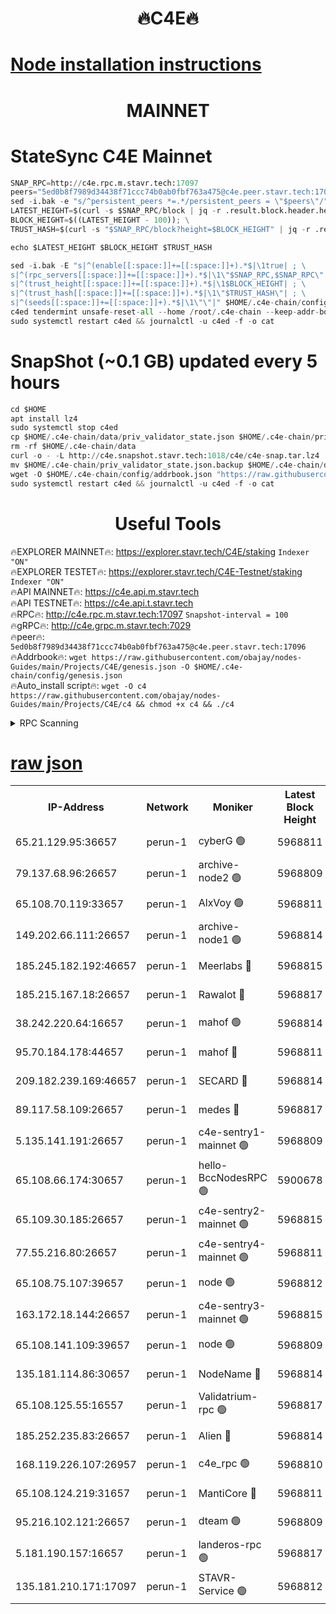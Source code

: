 <h1 align="center"> 🔥C4E🔥</h1>

[Node installation instructions](https://github.com/obajay/nodes-Guides/tree/main/Projects/C4E)
=

<h1 align="center"> MAINNET</h1>

# StateSync C4E Mainnet
```python
SNAP_RPC=http://c4e.rpc.m.stavr.tech:17097
peers="5ed0b8f7989d34438f71ccc74b0ab0fbf763a475@c4e.peer.stavr.tech:17096"
sed -i.bak -e "s/^persistent_peers *=.*/persistent_peers = \"$peers\"/" $HOME/.c4e-chain/config/config.toml
LATEST_HEIGHT=$(curl -s $SNAP_RPC/block | jq -r .result.block.header.height); \
BLOCK_HEIGHT=$((LATEST_HEIGHT - 100)); \
TRUST_HASH=$(curl -s "$SNAP_RPC/block?height=$BLOCK_HEIGHT" | jq -r .result.block_id.hash)

echo $LATEST_HEIGHT $BLOCK_HEIGHT $TRUST_HASH

sed -i.bak -E "s|^(enable[[:space:]]+=[[:space:]]+).*$|\1true| ; \
s|^(rpc_servers[[:space:]]+=[[:space:]]+).*$|\1\"$SNAP_RPC,$SNAP_RPC\"| ; \
s|^(trust_height[[:space:]]+=[[:space:]]+).*$|\1$BLOCK_HEIGHT| ; \
s|^(trust_hash[[:space:]]+=[[:space:]]+).*$|\1\"$TRUST_HASH\"| ; \
s|^(seeds[[:space:]]+=[[:space:]]+).*$|\1\"\"|" $HOME/.c4e-chain/config/config.toml
c4ed tendermint unsafe-reset-all --home /root/.c4e-chain --keep-addr-book
sudo systemctl restart c4ed && journalctl -u c4ed -f -o cat
```
# SnapShot (~0.1 GB) updated every 5 hours
```python
cd $HOME
apt install lz4
sudo systemctl stop c4ed
cp $HOME/.c4e-chain/data/priv_validator_state.json $HOME/.c4e-chain/priv_validator_state.json.backup
rm -rf $HOME/.c4e-chain/data
curl -o - -L http://c4e.snapshot.stavr.tech:1018/c4e/c4e-snap.tar.lz4 | lz4 -c -d - | tar -x -C $HOME/.c4e-chain --strip-components 2
mv $HOME/.c4e-chain/priv_validator_state.json.backup $HOME/.c4e-chain/data/priv_validator_state.json
wget -O $HOME/.c4e-chain/config/addrbook.json "https://raw.githubusercontent.com/obajay/nodes-Guides/main/Projects/C4E/addrbook.json"
sudo systemctl restart c4ed && journalctl -u c4ed -f -o cat
```
 <h1 align="center"> Useful Tools</h1>

🔥EXPLORER MAINNET🔥:  https://explorer.stavr.tech/C4E/staking            `Indexer "ON"` \
🔥EXPLORER TESTET🔥:   https://explorer.stavr.tech/C4E-Testnet/staking     `Indexer "ON"` \
🔥API MAINNET🔥:       https://c4e.api.m.stavr.tech \
🔥API TESTNET🔥:       https://c4e.api.t.stavr.tech \
🔥RPC🔥:               http://c4e.rpc.m.stavr.tech:17097                  `Snapshot-interval = 100` \
🔥gRPC🔥:              http://c4e.grpc.m.stavr.tech:7029 \
🔥peer🔥:              `5ed0b8f7989d34438f71ccc74b0ab0fbf763a475@c4e.peer.stavr.tech:17096` \
🔥Addrbook🔥:    ```wget https://raw.githubusercontent.com/obajay/nodes-Guides/main/Projects/C4E/genesis.json -O $HOME/.c4e-chain/config/genesis.json``` \
🔥Auto_install script🔥: ```wget -O c4 https://raw.githubusercontent.com/obajay/nodes-Guides/main/Projects/C4E/c4 && chmod +x c4 && ./c4```





<details>
<summary>RPC Scanning</summary>

<h2 align="center"> We scan nodes in real time every 4 hours. And we provide the final result of RPC endpoints.
We cannot influence the operation of these nodes in any way. </h2>


```python
If Voting Power is higher than 0 --> then the Node is a validator of the network and may be subject to attack and be a potential threat to the chain.
```
```python
We marked such validators with a red symbol
```

</details>

[raw json](https://rpc-check.c4e.stavr.tech/c4e/rpc-c4e-result.json)
=



<table><tr><th>IP-Address</th><th>Network</th><th>Moniker</th><th>Latest Block Height</th><th>Earliest Block Height</th><th>Catching Up</th><th>Voting Power</th><th>Scan Time</th></tr><tr><td>65.21.129.95:36657</td><td>perun-1</td><td>cyberG 🟢</td><td>5968811</td><td>0</td><td>False</td><td>0</td><td>2023-11-22T13:59:09.054637501UTC</td></tr><tr><td>79.137.68.96:26657</td><td>perun-1</td><td>archive-node2 🟢</td><td>5968809</td><td>1</td><td>False</td><td>0</td><td>2023-11-22T13:58:51.951709960UTC</td></tr><tr><td>65.108.70.119:33657</td><td>perun-1</td><td>AlxVoy 🟢</td><td>5968811</td><td>1</td><td>False</td><td>0</td><td>2023-11-22T13:59:08.344844851UTC</td></tr><tr><td>149.202.66.111:26657</td><td>perun-1</td><td>archive-node1 🟢</td><td>5968814</td><td>1</td><td>False</td><td>0</td><td>2023-11-22T13:59:24.886384064UTC</td></tr><tr><td>185.245.182.192:46657</td><td>perun-1</td><td>Meerlabs 🔴</td><td>5968815</td><td>1051501</td><td>False</td><td>493550</td><td>2023-11-22T13:59:30.423335022UTC</td></tr><tr><td>185.215.167.18:26657</td><td>perun-1</td><td>Rawalot 🔴</td><td>5968817</td><td>1090501</td><td>False</td><td>579034</td><td>2023-11-22T13:59:44.687020247UTC</td></tr><tr><td>38.242.220.64:16657</td><td>perun-1</td><td>mahof 🟢</td><td>5968814</td><td>1892001</td><td>False</td><td>0</td><td>2023-11-22T13:59:22.546138492UTC</td></tr><tr><td>95.70.184.178:44657</td><td>perun-1</td><td>mahof 🔴</td><td>5968811</td><td>2342001</td><td>False</td><td>1357006</td><td>2023-11-22T13:59:07.617031056UTC</td></tr><tr><td>209.182.239.169:46657</td><td>perun-1</td><td>SECARD 🔴</td><td>5968814</td><td>2616101</td><td>False</td><td>675729</td><td>2023-11-22T13:59:22.239089621UTC</td></tr><tr><td>89.117.58.109:26657</td><td>perun-1</td><td>medes 🔴</td><td>5968817</td><td>2826001</td><td>False</td><td>471345</td><td>2023-11-22T13:59:39.603857093UTC</td></tr><tr><td>5.135.141.191:26657</td><td>perun-1</td><td>c4e-sentry1-mainnet 🟢</td><td>5968809</td><td>4267001</td><td>False</td><td>0</td><td>2023-11-22T13:58:51.268406950UTC</td></tr><tr><td>65.108.66.174:30657</td><td>perun-1</td><td>hello-BccNodesRPC 🟢</td><td>5900678</td><td>5031001</td><td>False</td><td>0</td><td>2023-11-22T13:59:08.702367707UTC</td></tr><tr><td>65.109.30.185:26657</td><td>perun-1</td><td>c4e-sentry2-mainnet 🟢</td><td>5968815</td><td>5186001</td><td>False</td><td>0</td><td>2023-11-22T13:59:30.070551550UTC</td></tr><tr><td>77.55.216.80:26657</td><td>perun-1</td><td>c4e-sentry4-mainnet 🟢</td><td>5968811</td><td>5187001</td><td>False</td><td>0</td><td>2023-11-22T13:59:07.987860472UTC</td></tr><tr><td>65.108.75.107:39657</td><td>perun-1</td><td>node 🟢</td><td>5968812</td><td>5198801</td><td>False</td><td>0</td><td>2023-11-22T13:59:11.432116113UTC</td></tr><tr><td>163.172.18.144:26657</td><td>perun-1</td><td>c4e-sentry3-mainnet 🟢</td><td>5968815</td><td>5286001</td><td>False</td><td>0</td><td>2023-11-22T13:59:33.152939490UTC</td></tr><tr><td>65.108.141.109:39657</td><td>perun-1</td><td>node 🟢</td><td>5968809</td><td>5303301</td><td>False</td><td>0</td><td>2023-11-22T13:58:54.329296449UTC</td></tr><tr><td>135.181.114.86:30657</td><td>perun-1</td><td>NodeName 🔴</td><td>5968814</td><td>5508301</td><td>False</td><td>333717</td><td>2023-11-22T13:59:25.229514259UTC</td></tr><tr><td>65.108.125.55:16557</td><td>perun-1</td><td>Validatrium-rpc 🟢</td><td>5968817</td><td>5551301</td><td>False</td><td>0</td><td>2023-11-22T13:59:41.975410818UTC</td></tr><tr><td>185.252.235.83:26657</td><td>perun-1</td><td>Alien 🔴</td><td>5968814</td><td>5736001</td><td>False</td><td>380508</td><td>2023-11-22T13:59:25.576491449UTC</td></tr><tr><td>168.119.226.107:26957</td><td>perun-1</td><td>c4e_rpc 🟢</td><td>5968810</td><td>5868810</td><td>False</td><td>0</td><td>2023-11-22T13:59:00.733117355UTC</td></tr><tr><td>65.108.124.219:31657</td><td>perun-1</td><td>MantiCore 🔴</td><td>5968811</td><td>5868811</td><td>False</td><td>837339</td><td>2023-11-22T13:59:07.205589745UTC</td></tr><tr><td>95.216.102.121:26657</td><td>perun-1</td><td>dteam 🟢</td><td>5968809</td><td>5958001</td><td>False</td><td>0</td><td>2023-11-22T13:58:51.617053479UTC</td></tr><tr><td>5.181.190.157:16657</td><td>perun-1</td><td>landeros-rpc 🟢</td><td>5968817</td><td>5962001</td><td>False</td><td>0</td><td>2023-11-22T13:59:44.395472966UTC</td></tr><tr><td>135.181.210.171:17097</td><td>perun-1</td><td>STAVR-Service 🟢</td><td>5968812</td><td>5967201</td><td>False</td><td>0</td><td>2023-11-22T13:59:13.799893265UTC</td></tr></table>

